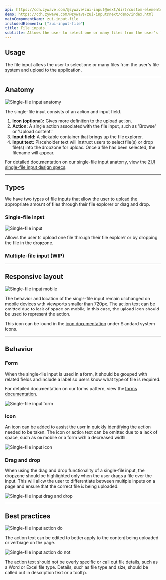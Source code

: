 ```yaml
---
api: https://cdn.zywave.com/@zywave/zui-input@next/dist/custom-elements.json
demo: https://cdn.zywave.com/@zywave/zui-input@next/demo/index.html
mainComponentName: zui-input-file
includedElements: ["zui-input-file"]
title: File inputs
subtitle: Allows the user to select one or many files from the user's file system and upload to the application.
---
```


## Usage

The file input allows the user to select one or many files from the user's file system and upload to the application.

---

## Anatomy

![Single-file input anatomy](/images/components/file-input/singlefile_anatomy.svg)

The single-file input consists of an action and input field.

1. **Icon (optional):** Gives more definition to the upload action.
2. **Action:** A single action associated with the file input, such as 'Browse' or 'Upload content.'
3. **Input field:** A clickable container that brings up the file explorer.
4. **Input text:** Placeholder text will instruct users to select file(s) or drop file(s) into the dropzone for upload. Once a file has been selected, the filename will appear.

For detailed documentation on our single-file input anatomy, view the [ZUI single-file input design specs](https://xd.adobe.com/view/f50eaaf7-355c-424d-93d1-59d91ca911a4-a05d/specs/).

---

## Types

We have two types of file inputs that allow the user to upload the appropriate amount of files through their file explorer or drag and drop.

### Single-file input

![Single-file input](/images/components/file-input/singlefile_icon.svg)

Allows the user to upload one file through their file explorer or by dropping the file in the dropzone.

### Multiple-file input (WIP)

---

## Responsive layout

![Single-file input mobile](/images/components/file-input/singlefile_mobile.svg)

The behavior and location of the single-file input remain unchanged on mobile devices with viewports smaller than 720px. The action text can be omitted due to lack of space on mobile; in this case, the upload icon should be used to represent the action.

This icon can be found in the [icon documentation](/design-system/components/icons/?tab=usage) under Standard system icons.

---

## Behavior

### Form

When the single-file input is used in a form, it should be grouped with related fields and include a label so users know what type of file is required.

For detailed documentation on our forms pattern, view the [forms documentation](/design-system/patterns/forms/).

![Single-file input form](/images/components/file-input/singlefile_form.svg)

### Icon

An icon can be added to assist the user in quickly identifying the action needed to be taken. The icon or action text can be omitted due to a lack of space, such as on mobile or a form with a decreased width.

![Single-file input icon](/images/components/file-input/singlefile_iconexamples.svg)

### Drag and drop

When using the drag and drop functionality of a single-file input, the dropzone should be highlighted only when the user drags a file over the input. This will allow the user to differentiate between multiple inputs on a page and ensure that the correct file is being uploaded.

![Single-file input drag and drop](/images/components/file-input/singlefile_dropform.svg)

---

## Best practices

<Grid>

<GridCol col="span-6">

![Single-file input action do](/images/components/file-input/singlefile_do_action.svg)

<Do />

The action text can be edited to better apply to the content being uploaded or verbiage on the page.

</GridCol>

<GridCol col="span-6">

![Single-file input action do not](/images/components/file-input/singlefile_donot_action.svg)

<DoNot />

The action text should not be overly specific or call out file details, such as a Word or Excel file type. Details, such as file type and size, should be called out in description text or a tooltip.

</GridCol>

</Grid>

<docs-spacer size="small"></docs-spacer>
